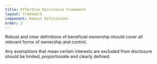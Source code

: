 ```yaml
---
title: Effective Disclosure Framework
layout: framework
component: Robust Definitions
order: 2
---
```


Robust and clear definitions of beneficial ownership should cover all relevant forms of ownership and control. 

Any exemptions that mean certain interests are excluded from disclosure should be limited, proportionate and clearly defined. 